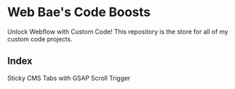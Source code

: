 # Web Bae's Code Boosts

Unlock Webflow with Custom Code! This repository is the store for all of my custom code projects.

## Index

Sticky CMS Tabs with GSAP Scroll Trigger
